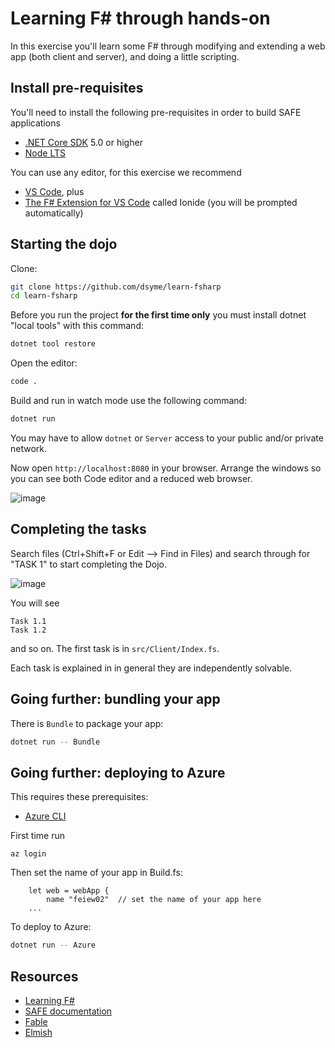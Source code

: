 
# Learning F# through hands-on

In this exercise you'll learn some F# through modifying and extending a web app (both client and server), and doing a little scripting.

## Install pre-requisites

You'll need to install the following pre-requisites in order to build SAFE applications

* [.NET Core SDK](https://www.microsoft.com/net/download) 5.0 or higher
* [Node LTS](https://nodejs.org/en/download/)

You can use any editor, for this exercise we recommend
* [VS Code](https://code.visualstudio.com/), plus
* [The F# Extension for VS Code](https://ionide.io/) called Ionide (you will be prompted automatically)

## Starting the dojo

Clone:

```bash
git clone https://github.com/dsyme/learn-fsharp
cd learn-fsharp
```

Before you run the project **for the first time only** you must install dotnet "local tools" with this command:

```bash
dotnet tool restore
```

Open the editor:

```bash
code .
```

Build and run in watch mode use the following command:

```bash
dotnet run
```

You may have to allow `dotnet` or `Server` access to your public and/or private network. 

Now open `http://localhost:8080` in your browser. Arrange the windows so you can see both Code editor and a reduced web browser.

![image](https://user-images.githubusercontent.com/7204669/126204865-085a4fcb-b1f0-4d36-88dc-74a6cdd7b32d.png)

## Completing the tasks

Search files (Ctrl+Shift+F or Edit --> Find in Files) and search through for "TASK 1" to start completing the Dojo.

![image](https://user-images.githubusercontent.com/7204669/126205547-cca1b51b-fc97-4750-96f8-711d6385fdde.png)

You will see

    Task 1.1
    Task 1.2 

and so on. The first task is in `src/Client/Index.fs`.  

Each task is explained in in general they are independently solvable.


## Going further: bundling your app

There is `Bundle` to package your app:

```bash
dotnet run -- Bundle
```
## Going further: deploying to Azure

This requires these prerequisites:
* [Azure CLI](https://docs.microsoft.com/en-us/cli/azure/install-azure-cli) 

First time run

    az login

Then set the name of your app in Build.fs:

```
    let web = webApp {
        name "feiew02"  // set the name of your app here
    ...
```

To deploy to Azure:

```bash
dotnet run -- Azure 
```

## Resources

* [Learning F#](https://dotnet.microsoft.com/learn/fsharp/)
* [SAFE documentation](https://safe-stack.github.io/docs/)
* [Fable](https://fable.io/docs/)
* [Elmish](https://elmish.github.io/elmish/)
